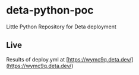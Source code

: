 # deta-python-poc
Little Python Repository for Deta deployment

## Live

Results of deploy.yml at [https://wymc9q.deta.dev/](<https://wymc9q.deta.dev/>)
